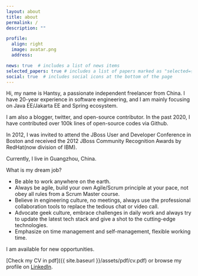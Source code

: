 ```yaml
---
layout: about
title: about
permalink: /
description: ""

profile:
  align: right
  image: avatar.png
  address:

news: true  # includes a list of news items
selected_papers: true # includes a list of papers marked as "selected={true}"
social: true  # includes social icons at the bottom of the page
---
```


Hi, my name is Hantsy, a passionate independent freelancer from China. I have 20-year experience in software engineering, and I am mainly focusing on Java EE/Jakarta EE and Spring ecosystem. 

I am also a blogger, twitter, and open-source contributor. In the past 2020, I have contributed over 100k lines of open-source codes via Github.

In 2012, I was invited to attend the JBoss User and Developer Conference in Boston and received the 2012 JBoss Community Recognition Awards by RedHat(now division of IBM).

Currently, I live in Guangzhou, China.

What is my dream job?

* Be able to work anywhere on the earth.
* Always be agile, build your own Agile/Scrum principle at your pace, not obey all rules from a Scrum Master course.
* Believe in engineering culture, no meetings, always use the professional collaboration tools to replace the tedious chat or video call.
* Advocate geek culture, embrace challenges in daily work and always try to update the latest tech stack and give a shot to the cutting-edge technologies.
* Emphasize on time management and self-management, flexible working time.

<p class="text-primary  display-5">I am available for new opportunities.</p>

[Check my CV in pdf]({{ site.baseurl }}/assets/pdf/cv.pdf) or browse my profile on [LinkedIn](https://www.linkedin.com/in/hantsy).
